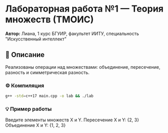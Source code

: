 # Лабораторная работа №1 — Теория множеств (ТМОИС)

**Автор:** Лиана, 1 курс БГУИР, факультет ИИТУ, специальность "Искусственный интеллект"  

## 📘 Описание
Реализованы операции над множествами: объединение, пересечение, разность и симметрическая разность.

### ⚙️ Компиляция
```bash
g++ -std=c++17 main.cpp -o lab && ./lab
```

### 💡 Пример работы
Введите элементы множеств X и Y.
Пересечение X и Y: {2, 3}
Объединение X и Y: {1, 2, 3}
